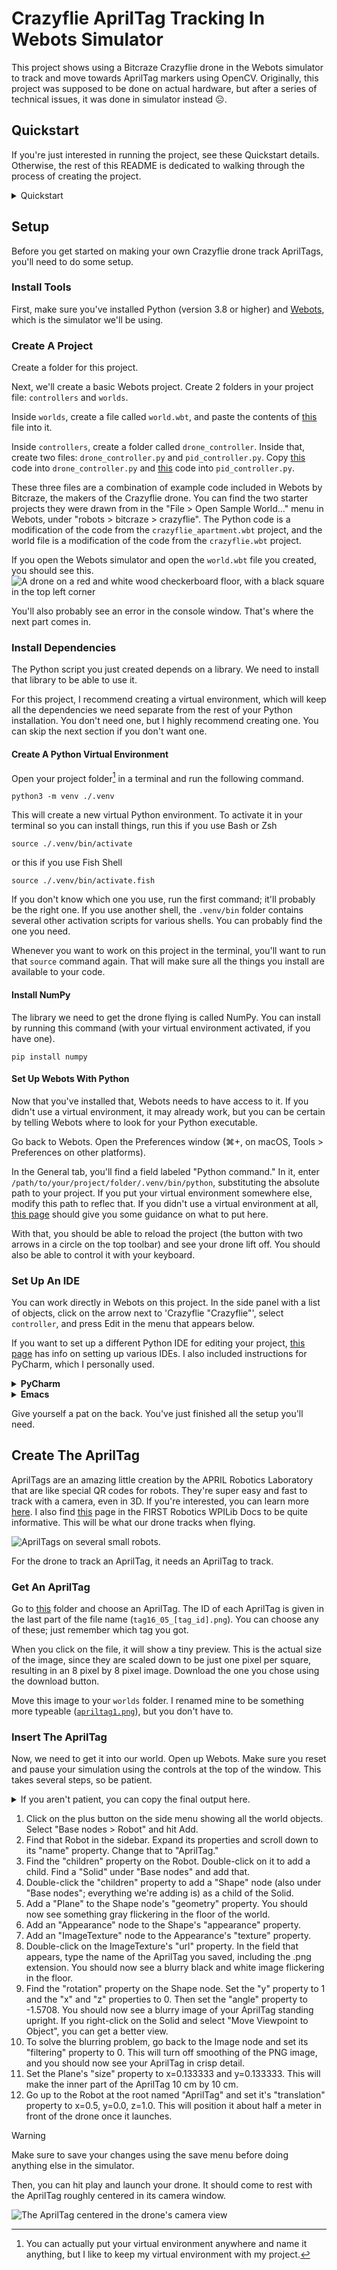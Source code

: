 # Crazyflie AprilTag Tracking In Webots Simulator

This project shows using a Bitcraze Crazyflie drone in the Webots simulator 
to track and move towards AprilTag markers using OpenCV.
Originally, this project was supposed to be done on actual hardware, 
but after a series of technical issues, it was done in simulator instead ☹️.

## Quickstart
If you're just interested in running the project, see these Quickstart details. 
Otherwise, the rest of this README is dedicated to walking through the process of creating the project.
<details><summary>Quickstart</summary>
These instructions will get you up and running with this project quickly so you can see it working.
Read the rest of the README if you want to understand how it works.

Make sure you've installed
1. [Webots](https://www.cyberbotics.com/doc/guide/installation-procedure)
2. Python

Clone the project.
```shell
git clone https://github.com/BruceMcRooster/crazyflie-apriltag-tracking.git
cd crazyflie-apriltag-tracking
```

Next, install the Python dependencies for the project.
I recommend first creating a virtual environment, but you can do it without one.

<details><summary>Creating a Python virtual environment</summary>
First, create the virtual environment.
```shell
python3 -m venv ./.venv
```
Then activate it for your shell. 
All Python commands you execute will be run in this virtual environment,
keeping your global installation clean of dependencies.
Several different activation scripts will be created, so choose the one that's right for your shell.

**Bash/Zsh**
```shell
source ./.venv/bin/activate
```
**Fish**
```shell
source ./.venv/bin/activate.fish
```
Then continue the dependency installation with this activated.
If you ever need to close the terminal, reactivate by running the `source` command again.

To deactivate this virtual environment, run `deactivate`.
</details>

Run this to install all the dependencies you'll need.
```shell
pip install -r requirements.txt
```

Next, open Webots.

If you have not used Python in Webots before, you might need to set it up.
Follow [these](https://cyberbotics.com/doc/guide/using-python) instructions. 
If you created a virtual environment for the project in the previous step, 
you can point to the Python executable in the .venv folder from the settings window.

```/path/to/crazyflie-apriltag-tracking/.venv/bin/python```

Finally, open the world (`path/to/crazyflie-apriltag-tracking/worlds/world.wbt`) in Webots and hit run.
If you focus on the screen, you should be able to move the AprilTag.
Arrows keys move the AprilTag side to side, W and S move it up and down, and Q and E rotate it.
The drone should track this movement accordingly, or start looking for it if it loses tracking.

</details>

## Setup
Before you get started on making your own Crazyflie drone track AprilTags, you'll need to do some setup.

### Install Tools
First, make sure you've installed Python (version 3.8 or higher) and [Webots](https://www.cyberbotics.com/doc/guide/installation-procedure),
which is the simulator we'll be using.

### Create A Project
Create a folder for this project.

Next, we'll create a basic Webots project.
Create 2 folders in your project file: `controllers` and `worlds`.

Inside `worlds`, create a file called `world.wbt`, and paste the contents of 
[this](https://github.com/BruceMcRooster/crazyflie-apriltag-tracking/blob/241355c74062701479ea734ecbaa26e922c0252f/worlds/world.wbt)
file into it.

Inside `controllers`, create a folder called `drone_controller`.
Inside that, create two files: `drone_controller.py` and `pid_controller.py`.
Copy [this](https://github.com/BruceMcRooster/crazyflie-apriltag-tracking/blob/241355c74062701479ea734ecbaa26e922c0252f/controllers/drone_controller/drone_controller.py)
code into `drone_controller.py` and [this](https://github.com/BruceMcRooster/crazyflie-apriltag-tracking/blob/241355c74062701479ea734ecbaa26e922c0252f/controllers/drone_controller/pid_controller.py)
code into `pid_controller.py`.

These three files are a combination of example code included in Webots by Bitcraze, the makers of the Crazyflie drone.
You can find the two starter projects they were drawn from in the "File > Open Sample World..." menu in Webots,
under "robots > bitcraze > crazyflie". 
The Python code is a modification of the code from the `crazyflie_apartment.wbt` project,
and the world file is a modification of the code from the `crazyflie.wbt` project.

If you open the Webots simulator and open the `world.wbt` file you created, you should see this.
![A drone on a red and white wood checkerboard floor, with a black square in the top left corner](Pictures/new_world.png)

You'll also probably see an error in the console window. That's where the next part comes in.

### Install Dependencies
The Python script you just created depends on a library. 
We need to install that library to be able to use it.

For this project, I recommend creating a virtual environment, 
which will keep all the dependencies we need separate from the rest of your Python installation.
You don't need one, but I highly recommend creating one. 
You can skip the next section if you don't want one.

#### Create A Python Virtual Environment
Open your project folder[^1] in a terminal and run the following command.
```shell
python3 -m venv ./.venv
```
This will create a new virtual Python environment. 
To activate it in your terminal so you can install things, run this if you use Bash or Zsh
```shell
source ./.venv/bin/activate
```
or this if you use Fish Shell
```shell
source ./.venv/bin/activate.fish
```
If you don't know which one you use, run the first command; it'll probably be the right one. 
If you use another shell, the `.venv/bin` folder contains several other activation scripts for various shells.
You can probably find the one you need.

Whenever you want to work on this project in the terminal, you'll want to run that `source` command again.
That will make sure all the things you install are available to your code.

[^1]: You can actually put your virtual environment anywhere and name it anything, 
but I like to keep my virtual environment with my project.

#### Install NumPy
The library we need to get the drone flying is called NumPy. 
You can install by running this command (with your virtual environment activated, if you have one).
```shell
pip install numpy
```

#### Set Up Webots With Python
Now that you've installed that, Webots needs to have access to it.
If you didn't use a virtual environment, it may already work, 
but you can be certain by telling Webots where to look for your Python executable.

Go back to Webots. Open the Preferences window (⌘+, on macOS, Tools > Preferences on other platforms).

In the General tab, you'll find a field labeled "Python command." 
In it, enter `/path/to/your/project/folder/.venv/bin/python`, substituting the absolute path to your project.
If you put your virtual environment somewhere else, modify this path to reflec that.
If you didn't use a virtual environment at all, [this page](https://cyberbotics.com/doc/guide/using-python)
should give you some guidance on what to put here.

With that, you should be able to reload the project (the button with two arrows in a circle on the top toolbar)
and see your drone lift off. You should also be able to control it with your keyboard.

### Set Up An IDE
You can work directly in Webots on this project. 
In the side panel with a list of objects, click on the arrow next to 'Crazyflie "Crazyflie"',
select `controller`, and press Edit in the menu that appears below.

If you want to set up a different Python IDE for editing your project, [this page](https://cyberbotics.com/doc/guide/using-your-ide)
has info on setting up various IDEs. I also included instructions for PyCharm, which I personally used.
<details><summary><b>PyCharm</b></summary>
In the main settings window, under "Project: [Your Project Name]", select "Python Interpreter".
Hit "Add Interpreter > Add Local Interpeter...". Then click "Select existing" 
and set the "Python path" to `/path/to/your/virtual_environment/bin/python`.

After that go watch (and give a like to) [this video](https://www.youtube.com/watch?v=t6ZSB5cGZdQ&t=225)
that someone made on the full setup process. I found it useful through to about the 7-minute mark.
It is done for macOS, but it's likely a similar process on other platforms.

If you prefer to read, it is almost identical to the [aforementioned setup page](https://cyberbotics.com/doc/guide/using-your-ide#pycharm).
</details>

<details><summary><b>Emacs</b></summary>
Sorry Chris, I'm not figuring out how to make this one work just for you.
</details>

Give yourself a pat on the back. You've just finished all the setup you'll need.

## Create The AprilTag
AprilTags are an amazing little creation by the APRIL Robotics Laboratory that are like special QR codes for robots.
They're super easy and fast to track with a camera, even in 3D. If you're interested, you can learn more [here](https://april.eecs.umich.edu/software/apriltag).
I also find [this](https://docs.wpilib.org/en/stable/docs/software/vision-processing/apriltag/apriltag-intro.html) 
page in the FIRST Robotics WPILib Docs to be quite informative.
This will be what our drone tracks when flying.

![AprilTags on several small robots.](https://april.eecs.umich.edu/media/apriltag/apriltagrobots_overlay.jpg)

For the drone to track an AprilTag, it needs an AprilTag to track.

### Get An AprilTag
Go to [this](https://github.com/AprilRobotics/apriltag-imgs/tree/master/tag16h5) folder and choose an AprilTag.
The ID of each AprilTag is given in the last part of the file name (`tag16_05_[tag_id].png`).
You can choose any of these; just remember which tag you got.

When you click on the file, it will show a tiny preview. This is the actual size of the image, 
since they are scaled down to be just one pixel per square, resulting in an 8 pixel by 8 pixel image.
Download the one you chose using the download button.

Move this image to your `worlds` folder. 
I renamed mine to be something more typeable ([`apriltag1.png`](worlds/apriltag1.png)), but you don't have to.

### Insert The AprilTag
Now, we need to get it into our world.
Open up Webots. Make sure you reset and pause your simulation using the controls at the top of the window. 
This takes several steps, so be patient. 

<details><summary>If you aren't patient, you can copy the final output here.</summary>

Copy this into the bottom of your `world.wbt` file

```
Robot {
  translation 0.5 0 1
  children [
    Solid {
      rotation 0 1 0 -1.5708
      children [
        Shape {
          appearance Appearance {
            texture ImageTexture {
              url [
                "[apriltag name].png"
              ]
              filtering 0
            }
          }
          geometry Plane {
            size 0.133333 0.133333
          }
        }
      ]
    }
  ]
  name "AprilTag"
}
```
Replace `[apriltag name]` with the name of your AprilTag image.

You can then reload your simulator (arrows in a circle icon) to see these changes.

---
</details>

1. Click on the plus button on the side menu showing all the world objects.
   Select "Base nodes > Robot" and hit Add.
2. Find that Robot in the sidebar. Expand its properties and scroll down to its "name" property.
   Change that to "AprilTag."
3. Find the "children" property on the Robot. Double-click on it to add a child.
   Find a "Solid" under "Base nodes" and add that.
4. Double-click the "children" property to add a "Shape" node (also under "Base nodes"; everything we're adding is) as a child of the Solid.
5. Add a "Plane" to the Shape node's "geometry" property.
   You should now see something gray flickering in the floor of the world.
6. Add an "Appearance" node to the Shape's "appearance" property.
7. Add an "ImageTexture" node to the Appearance's "texture" property.
8. Double-click on the ImageTexture's "url" property. 
   In the field that appears, type the name of the AprilTag you saved, including the .png extension.
   You should now see a blurry black and white image flickering in the floor.
9. Find the "rotation" property on the Shape node.
   Set the "y" property to 1 and the "x" and "z" properties to 0.
   Then set the "angle" property to -1.5708. 
   You should now see a blurry image of your AprilTag standing upright.
   If you right-click on the Solid and select "Move Viewpoint to Object", you can get a better view.
10. To solve the blurring problem, go back to the Image node and set its "filtering" property to 0.
    This will turn off smoothing of the PNG image, and you should now see your AprilTag in crisp detail.
11. Set the Plane's "size" property to x=0.133333 and y=0.133333. 
    This will make the inner part of the AprilTag 10 cm by 10 cm.
12. Go up to the Robot at the root named "AprilTag" and set it's "translation" property to x=0.5, y=0.0, z=1.0.
    This will position it about half a meter in front of the drone once it launches.

> [!WARNING]
> Make sure to save your changes using the save menu before doing anything else in the simulator.

Then, you can hit play and launch your drone.
It should come to rest with the AprilTag roughly centered in its camera window.

![The AprilTag centered in the drone's camera view](Pictures/apriltag_in_drone_view.jpg)

